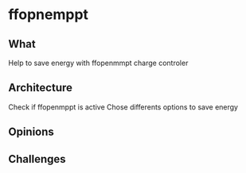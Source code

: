 # ffopnemppt
 
## What

Help to save energy with ffopenmmpt charge controler

## Architecture

Check if ffopenmppt is active
Chose differents options to save energy

## Opinions


## Challenges
